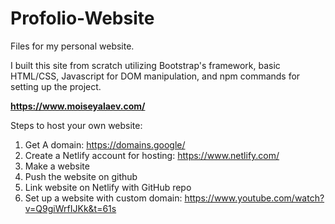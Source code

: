 # Profolio-Website
Files for my personal website. 

I built this site from scratch utilizing Bootstrap's framework, basic HTML/CSS, Javascript for DOM manipulation, and npm commands for setting up the project.

**https://www.moiseyalaev.com/**

Steps to host your own website:
1. Get A domain: https://domains.google/
2. Create a Netlify account for hosting: https://www.netlify.com/
3. Make a website
4. Push the website on github
5. Link website on Netlify with GitHub repo
6. Set up a website with custom domain: https://www.youtube.com/watch?v=Q9giWrfIJKk&t=61s
